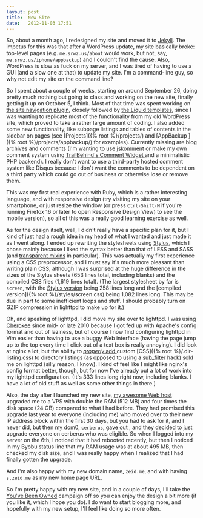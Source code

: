 ```yaml
---
layout: post
title:  New Site
date:   2012-11-03 17:51
---
```


So, about a month ago, I redesigned my site and moved it to
[Jekyll](https://github.com/mojombo/jekyll).  The impetus for this was
that after a WordPress update, my site basically broke:  top-level pages
(e.g. `me.srwz.us/about` would work, but not, say, `me.srwz.us/iphone/appbackup`)
and I couldn't find the cause.  Also, WordPress is slow as fuck on my
server, and I was tired of having to use a GUI (and a slow one at that)
to update my site.  I'm a command-line guy, so why not edit my site on
the command line?

So I spent about a couple of weeks, starting on around September 26, doing
pretty much nothing but going to class and working on the new site, finally
getting it up on October 5, I think.  Most of that time was spent working on
[the site navigation plugin](http://code.s.zeid.me/site-design/src/main/plugins/sitenav.rb), closely followed by
[the Liquid templates](http://code.s.zeid.me/site-design/src/main/layouts/),
since I was wanting to replicate most of the functionality from my old
WordPress site, which proved to take a rather large amount of coding.  I also
added some new functionality, like subpage listings and tables of contents in
the sidebar on pages (see [Projects]({% root %}/projects/) and [AppBackup
]({% root %}/projects/appbackup/) for examples).  Currently missing are blog
archives and comments (I'm wanting to use
[jskomment](https://code.google.com/p/jskomment/) or make my own comment
system using [TrailBehind's Comment Widget
](https://github.com/andrewljohnson/CommentWidget) and a minimalistic PHP
backend).  I really don't want to use a third-party hosted comment system
like Disqus because I don't want the comments to be dependent on a third
party which could go out of business or otherwise lose or remove them.

This was my first real experience with Ruby, which is a rather
interesting language, and with responsive design (try visiting my site
on your smartphone, or just resize the window (or press `Ctrl-Shift-M`
if you're running Firefox 16 or later to open Responsive Design View)
to see the mobile version), so all of this was a really good learning
exercise as well.

As for the design itself, well, I didn't really have a specific plan for
it, but I kind of just had a rough idea in my head of what I wanted and
just made it as I went along.  I ended up rewriting the stylesheets using
[Stylus](http://learnboost.github.com/stylus/), which I chose mainly
because I liked the syntax better than that of LESS and SASS (and
[transparent mixins](http://learnboost.github.com/stylus/docs/mixins.html)
in particular).  This was actually my first experience using a CSS
preprocessor, and I must say it's much more pleasant than writing plain
CSS, although I was surprised at the huge difference in the sizes of the
Stylus sheets (653 lines total, including blanks) and the compiled CSS
files (1,619 lines total).  (The largest stylesheet by far is `screen`,
with the [Stylus version](http://code.s.zeid.me/site-design/src/main/styles/screen.styl)
being 258 lines long and the [compiled version]({% root %}/styles/screen.css)
being 1,082 lines long.  This may be due in part to some inefficient loops
and stuff.  I should probably turn on GZIP compression in lighttpd to make
up for it.)

Oh, and speaking of lighttpd, I did move my site over to lighttpd.  I was
using [Cherokee](https://en.wikipedia.org/wiki/Cherokee_%28web_server%29)
since mid- or late 2010 because I got fed up with Apache's config format
and out of laziness, but of course I now find configuring lighttpd in Vim
easier than having to use a buggy Web interface (having the page jump up
to the top every time I click out of a text box is really annoying).  I
did look at nginx a lot, but the ability to [*properly* add
](http://redmine.lighttpd.net/projects/lighttpd/wiki/Docs_ModDirlisting#dir-listingexternal-css)
custom [CSS]({% root %}/.dir-listing.css) to directory listings (as opposed
to using a [sub_filter](http://nginx.org/en/docs/http/ngx_http_sub_module.html)
hack) sold me on lighttpd (silly reason, I know).  I kind of feel like I
might like nginx's config format better, though, but for now I've already
put a lot of work into my lighttpd configuration.  (It's 333 lines long
right now, including blanks.  I have a lot of old stuff as well as some
other things in there.)

Also, the day after I launched my new site, [my awesome Web host
](http://prgmr.com/) upgraded me to a VPS with double the RAM (512 MB)
and four times the disk space (24 GB) compared to what I had before.  They
had promised this upgrade last year to everyone (including me) who moved
over to their new IP address block within the first 30 days, but you had
to ask for it, and I never did, but then [my dom0, `cerberus`, gave out
](http://blog.prgmr.com/xenophilia/2012/09/an-inconvienent-page.html),
and they decided to just upgrade everyone on cerberus who was eligible.
So when I logged into my server on the 6th, I noticed that it had rebooted
recently, but then I noticed in my Byobu status line that my RAM usage was
at about 495 MB, then checked my disk size, and I was really happy when I
realized that I had finally gotten the upgrade.

And I'm also happy with my new domain name, `zeid.me`, and with having
`s.zeid.me` as my new home page URL.

So I'm pretty happy with my new site, and in a couple of days, I'll take
the [You've Been Owned](http://www.youvebeenowned.org/) campaign off so
you can enjoy the design a bit more (if you like it, which I hope you do).
I do want to start blogging more, and hopefully with my new setup, I'll
feel like doing so more often.

